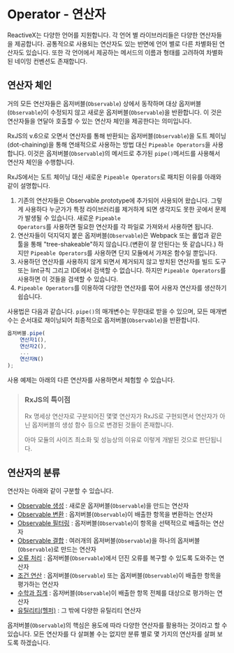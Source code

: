 # Operator - 연산자
ReactiveX는 다양한 언어를 지원합니다. 각 언어 별 라이브러리들은 다양한 연산자들을 제공합니다.
공통적으로 사용되는 연산자도 있는 반면에 언어 별로 다른 차별화된 연산자도 있습니다.
또한 각 언어에서 제공하는 메서드의 이름과 형태를 고려하여 차별화된 네이밍 컨벤션도 존재합니다.


## 연산자 체인
거의 모든 연산자들은 옵저버블(<code>Observable</code>) 상에서 동작하며 대상 옵저버블(<code>Observable</code>)이 수정되지 않고 새로운 옵저버블(<code>Observable</code>)을 반환합니다. 이 것은 연산자들을 연달아 호출할 수 있는 연산자 체인을 제공한다는 의미입니다.

RxJS의 v.6으로 오면서 연산자를 통해 반환되는 옵저버블(<code>Observable</code>)을 도트 체이닝(dot-chaining)을 통해 연쇄적으로 사용하는 방법 대신 <code>Pipeable Operators</code>을 사용합니다. 이것은 옵저버블(<code>Observable</code>)의 메서드로 추가된 <code>pipe()</code>메서드를 사용해서 연산자 체인을 수행합니다.

RxJS에서는 도트 체이닝 대신 새로운 <code>Pipeable Operators</code>로 패치된 이유를 아래와 같이 설명합니다.
1. 기존의 연산자들은 Observable.prototype에 추가되어 사용되어 왔습니다. 그렇게 사용하다 누군가가 특정 라이브러리를 제거하게 되면 생각지도 못한 곳에서 문제가 발생될 수 있습니다.
새로운 <code>Pipeable Operators</code>를 사용하면 필요한 연산자를 각 파일로 가져와서 사용하면 됩니다.
2. 연산자들이 덕지덕지 붙은 옵저버블(<code>Observable</code>)은 Webpack 또는 롤업과 같은 툴을 통해 "tree-shakeable"하지 않습니다.(변환이 잘 안된다는 뜻 같습니다.)
하지만 <code>Pipeable Operators</code>를 사용하면 단지 모듈에서 가져온 함수일 뿐입니다.
3. 사용하던 연산자를 사용하지 않게 되면서 제거되지 않고 방치된 연산자를 빌드 도구 또는 lint규칙 그리고 IDE에서 검색할 수 없습니다.
하지만 <code>Pipeable Operators</code>를 사용하면 이 것들을 검색할 수 있습니다.
4. <code>Pipeable Operators</code>를 이용하여 다양한 연산자를 묶어 사용자 연산자를 생산하기 쉽습니다.

사용법은 다음과 같습니다.
<code>pipe()</code>의 매개변수는 무한대로 받을 수 있으며, 모든 매개변수는 순서대로 채이닝되어 최종적으로 옵저버블(<code>Observable</code>)을 반환합니다.
```javascript
옵저버블.pipe(
    연산자1(),
    연산자2(),
    ...
    연산자N()
);
```
사용 예제는 아래의 다른 연산자를 사용하면서 체험할 수 있습니다.

> ### RxJS의 특이점
> Rx 명세상 연산자로 구분되어진 몇몇 연산자가 RxJS로 구현되면서 연산자가 아닌 옵저버블의 생성 함수 등으로 변경된 것들이 존재합니다.
>
> 아마 모듈의 사이즈 최소화 및 성능상의 이유로 이렇게 개발된 것으로 판단됩니다.

## 연산자의 분류
연산자는 아래와 같이 구분할 수 있습니다.
* [Observable 생성](./creation) : 새로운 옵저버블(<code>Observable</code>)을 만드는 연산자
* [Observable 변환](./transformation) : 옵저버블(<code>Observable</code>)이 배출한 항목을 변환하는 연산자
* [Observable 필터링](./filtering) : 옵저버블(<code>Observable</code>)이 항목을 선택적으로 배출하는 연산자
* [Observable 결합](./combination) : 여러개의 옵저버블(<code>Observable</code>)을 하나의 옵저버블(<code>Observable</code>)로 만드는 연산자
* [오류 처리](./error_handling) : 옵저버블(<code>Observable</code>)에서 던진 오류를 복구할 수 있도록 도와주는 연산자
* [조건 연산](./condition_and_boolean) : 옵저버블(<code>Observable</code>) 또는 옵저버블(<code>Observable</code>)이 배출한 항목을 평가하는 연산자
* [수학과 집계](./mathematical_and_aggregate) : 옵저버블(<code>Observable</code>)이 배출한 항목 전체를 대상으로 평가하는 연산자
* [유틸리티(헬퍼)](./utility) : 그 밖에 다양한 유틸리티 연산자

옵저버블(<code>Observable</code>)의 핵심은 용도에 따라 다양한 연산자를 활용하는 것이라고 할 수 있습니다.
모든 연산자를 다 살펴볼 수는 없지만 분류 별로 몇 가지의 연산자를 살펴 보도록 하겠습니다.
